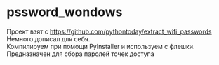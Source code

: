 # pssword_wondows
Проект взят с https://github.com/pythontoday/extract_wifi_passwords  
Немного дописал для себя.  
Компилируем при помощи PyInstaller и используем с флешки.  
Предназначен для сбора паролей точек доступа
